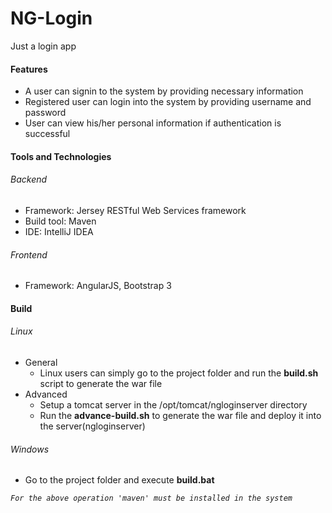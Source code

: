 # NG-Login
Just a login app

#### Features
- A user can signin to the system by providing necessary information
- Registered user can login into the system by providing username and password
- User can view his/her personal information if authentication is successful

#### Tools and Technologies
###### Backend
- Framework: Jersey RESTful Web Services framework 
- Build tool: Maven
- IDE: IntelliJ IDEA

###### Frontend
- Framework: AngularJS, Bootstrap 3

#### Build
###### Linux
- General
	- Linux users can simply go to the project folder and run the <strong>build.sh</strong> script to generate the war file
- Advanced
	- Setup a tomcat server in the /opt/tomcat/ngloginserver directory
	- Run the <strong>advance-build.sh</strong> to generate the war file and deploy it into the server(ngloginserver)

###### Windows
- Go to the project folder and execute <strong>build.bat</strong>

*`For the above operation 'maven' must be installed in the system`*
